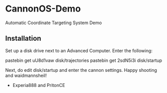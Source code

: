 # CannonOS-Demo
Automatic Coordinate Targeting System Demo

## Installation
Set up a disk drive next to an Advanced Computer.
Enter the following:

pastebin get uU8d1vaw disk/trajectories
pastebin get 2sdN5i3i disk/startup

Next, do edit disk/startup and enter the cannon settings.
Happy shooting and waidmannsheil!

- Experia888 and PritonCE
